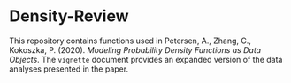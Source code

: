 # Density-Review

This repository contains functions used in Petersen, A., Zhang, C., Kokoszka, P. (2020). *Modeling Probability Density Functions as Data Objects*.  The `vignette` document provides an expanded version of the data analyses presented in the paper.
